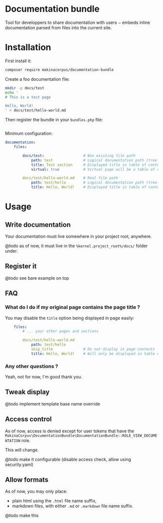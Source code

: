 # Documentation bundle

Tool for developpers to share documentation with users − embeds inline documentation
parsed from files into the current site.

# Installation

First install it:

```sh
composer require makinacorpus/documentation-bundle
```

Create a foo documentation file:

```sh
mkdir -p docs/test
echo '
# This is a test page

Hello, World!
' > docs/test/hello-world.md

```

Then register the bundle in your `bundles.php` file:

```php
```

Minimum configuration:

```yaml
documentation:
    files:

        docs/test:                  # Non existing file path
            path: test              # Logical documentation path (tree is built upon it)
            title: Test section     # Displayed title in table of contents
            virtual: true           # Virtual page will be a table of content page

        docs/test/hello-world.md    # Real file path
            path: test/hello        # Logical documentation path (tree is built upon it)
            title: Hello, World!    # Displayed title in table of contents
```

# Usage

## Write documentation

Your documentation must live somewhere in your project root, anywhere.

@todo as of now, it must live in the `%kernel.project_root%/docs/` folder under.

## Register it

@todo see bare example on top

## FAQ

### What do I do if my original page contains the page title ?

You may disable the `title` option being displayed in page easily:

```yaml
    files:
        # ... your other pages and sections

        docs/test/hello-world.md
            path: test/hello
            skip_title              # Do not display in page contents
            title: Hello, World!    # Will only be displayed in table of contents
```

### Any other questions ?

Yeah, not for now, I'm good thank you.

## Tweak display

@todo implement template base name override

## Access control

As of now, access is denied except for user tokens that have the
`MakinaCorpus\DocumentationBundle\DocumentationBundle::ROLE_VIEW_DOCUMENTATION` role.

This will change.

@todo make it configurable (disable access check, allow using security.yaml)

## Allow formats

As of now, you may only place:

 - plain html using the `.html` file name suffix,
 - markdown files, with either `.md` or `.markdown` file name suffix.

@todo make this 


